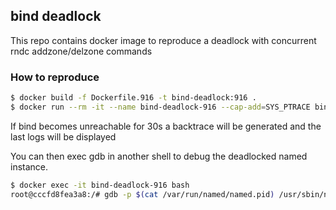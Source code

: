 ## bind deadlock

This repo contains docker image to reproduce a deadlock with concurrent rndc addzone/delzone commands

### How to reproduce

```bash
$ docker build -f Dockerfile.916 -t bind-deadlock:916 .
$ docker run --rm -it --name bind-deadlock-916 --cap-add=SYS_PTRACE bind-deadlock:916
```

If bind becomes unreachable for 30s a backtrace will be generated and the last logs will be displayed

You can then exec gdb in another shell to debug the deadlocked named instance.

```bash
$ docker exec -it bind-deadlock-916 bash
root@cccfd8fea3a8:/# gdb -p $(cat /var/run/named/named.pid) /usr/sbin/named
```
